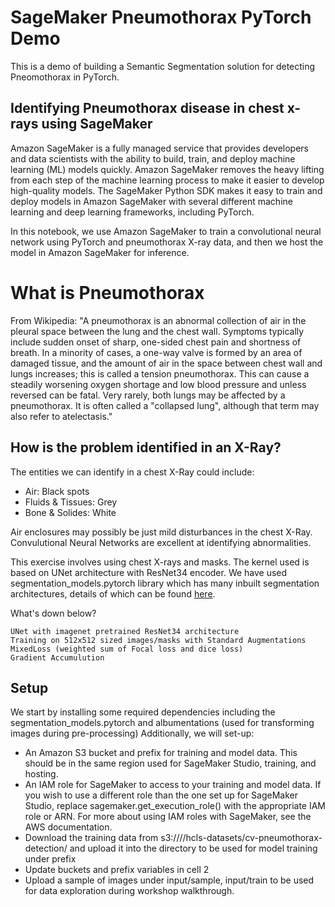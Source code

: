 # SageMaker Pneumothorax PyTorch Demo

This is a demo of building a Semantic Segmentation solution for detecting Pneomothorax in PyTorch.

## Identifying Pneumothorax disease in chest x-rays using SageMaker
Amazon SageMaker is a fully managed service that provides developers and data scientists with the ability to build, train, and deploy machine learning (ML) models quickly. Amazon SageMaker removes the heavy lifting from each step of the machine learning process to make it easier to develop high-quality models. The SageMaker Python SDK makes it easy to train and deploy models in Amazon SageMaker with several different machine learning and deep learning frameworks, including PyTorch.

In this notebook, we use Amazon SageMaker to train a convolutional neural network using PyTorch and pneumothorax X-ray data, and then we host the model in Amazon SageMaker for inference.

# What is Pneumothorax
From Wikipedia:
"A pneumothorax is an abnormal collection of air in the pleural space between the lung and the chest wall. Symptoms typically include sudden onset of sharp, one-sided chest pain and shortness of breath. In a minority of cases, a one-way valve is formed by an area of damaged tissue, and the amount of air in the space between chest wall and lungs increases; this is called a tension pneumothorax. This can cause a steadily worsening oxygen shortage and low blood pressure and unless reversed can be fatal. Very rarely, both lungs may be affected by a pneumothorax. It is often called a "collapsed lung", although that term may also refer to atelectasis."

## How is the problem identified in an X-Ray?
The entities we can identify in a chest X-Ray could include:
* Air: Black spots
* Fluids & Tissues: Grey
* Bone & Solides: White

Air enclosures may possibly be just mild disturbances in the chest X-Ray. Convulutional Neural Networks are excellent at identifying abnormalities.

This exercise involves using chest X-rays and masks. The kernel used is based on UNet architecture with ResNet34 encoder. We have used segmentation_models.pytorch library which has many inbuilt segmentation architectures, details of which can be found [here](https://github.com/qubvel/segmentation_models.pytorch). 

What's down below?

    UNet with imagenet pretrained ResNet34 architecture
    Training on 512x512 sized images/masks with Standard Augmentations
    MixedLoss (weighted sum of Focal loss and dice loss)
    Gradient Accumulution


## Setup
We start by installing some required dependencies including the segmentation_models.pytorch and albumentations (used for transforming images during pre-processing)
Additionally, we will set-up:


* An Amazon S3 bucket and prefix for training and model data. This should be in the same region used for SageMaker Studio, training, and hosting.
* An IAM role for SageMaker to access to your training and model data. If you wish to use a different role than the one set up for SageMaker Studio, replace sagemaker.get_execution_role() with the appropriate IAM role or ARN. For more about using IAM roles with SageMaker, see the AWS documentation.
* Download the training data from s3:////hcls-datasets/cv-pneumothorax-detection/ and upload it into the directory to be used for model training under prefix
* Update buckets and prefix variables in cell 2
* Upload a sample of images under input/sample, input/train to be used for data exploration during workshop walkthrough.

